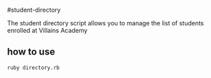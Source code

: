 #student-directory

The student directory script allows you to manage the list of students enrolled at Villains Academy

## how to use

``` shell 
ruby directory.rb
```